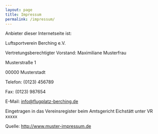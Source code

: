 ```yaml
---
layout: page
title: Impressum
permalink: /impressum/
---
```



Anbieter dieser Internetseite ist:

Luftsportverein Berching e.V.

Vertretungsberechtigter Vorstand: Maximiliane Musterfrau

Musterstraße 1

00000 Musterstadt

Telefon: (0123) 456789

Fax: (0123) 987654

E-Mail: info@flugplatz-berching.de

Eingetragen in das Vereinsregister beim Amtsgericht Eichstätt unter VR xxxxx

Quelle: http://www.muster-impressum.de
